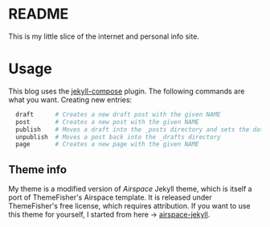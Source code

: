 # README

This is my little slice of the internet and personal info site.

# Usage

This blog uses the [jekyll-compose](https://github.com/jekyll/jekyll-compose)
plugin. The following commands are what you want.
Creating new entries:

```sh
  draft      # Creates a new draft post with the given NAME
  post       # Creates a new post with the given NAME
  publish    # Moves a draft into the _posts directory and sets the date
  unpublish  # Moves a post back into the _drafts directory
  page       # Creates a new page with the given NAME
```

## Theme info
My theme is a modified version of  _Airspace_ Jekyll theme, which is itself a port of ThemeFisher's Airspace template. It is released under ThemeFisher's free license, which requires attribution.
If you want to use this theme for yourself, I started from here -> [airspace-jekyll](https://github.com/luminousrubyist/airspace-jekyll/fork).

